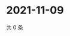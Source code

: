 # 2021-11-09

共 0 条

<!-- BEGIN WEIBO -->
<!-- 最后更新时间 Tue Nov 09 2021 15:14:23 GMT+0800 (China Standard Time) -->

<!-- END WEIBO -->
